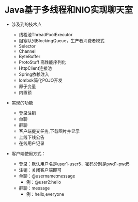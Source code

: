 # Java基于多线程和NIO实现聊天室

- 涉及到的技术点
   - 线程池ThreadPoolExecutor
   - 阻塞队列BlockingQueue，生产者消费者模式
   - Selector
   - Channel
   - ByteBuffer
   - ProtoStuff 高性能序列化
   - HttpClient连接池
   - Spring依赖注入
   - lombok简化POJO开发
   - 原子变量
   - 内置锁
   
- 实现的功能
   - 登录注销
   - 单聊
   - 群聊
   - 客户端提交任务,下载图片并显示
   - 上线下线公告
   - 在线用户记录

- 客户端使用方式：
   - 登录：默认用户名是user1-user5，密码分别是pwd1-pwd5
   - 注销：关闭客户端即可
   - 单聊：@username:message
        - 例：@user2:hello
   - 群聊：message
        -  例：hello,everyone
